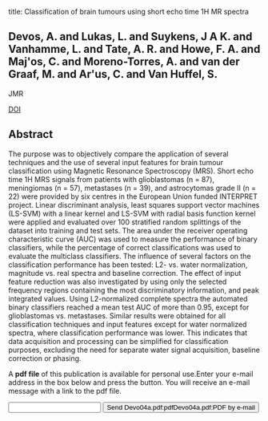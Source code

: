 title: Classification of brain tumours using short echo time 1H MR spectra

## Devos, A. and Lukas, L. and Suykens, J A K. and Vanhamme, L. and Tate, A. R. and Howe, F. A. and Maj'os, C. and Moreno-Torres, A. and van der Graaf, M. and Ar'us, C. and Van Huffel, S.
JMR

<a href="https://doi.org/10.1016/j.jmr.2004.06.010">DOI</a>

## Abstract
The purpose was to objectively compare the application of several techniques and the use of several input features for brain tumour classification using Magnetic Resonance Spectroscopy (MRS). Short echo time 1H MRS signals from patients with glioblastomas (n = 87), meningiomas (n = 57), metastases (n = 39), and astrocytomas grade II (n = 22) were provided by six centres in the European Union funded INTERPRET project. Linear discriminant analysis, least squares support vector machines (LS-SVM) with a linear kernel and LS-SVM with radial basis function kernel were applied and evaluated over 100 stratified random splittings of the dataset into training and test sets. The area under the receiver operating characteristic curve (AUC) was used to measure the performance of binary classifiers, while the percentage of correct classifications was used to evaluate the multiclass classifiers. The influence of several factors on the classification performance has been tested: L2- vs. water normalization, magnitude vs. real spectra and baseline correction. The effect of input feature reduction was also investigated by using only the selected frequency regions containing the most discriminatory information, and peak integrated values. Using L2-normalized complete spectra the automated binary classifiers reached a mean test AUC of more than 0.95, except for glioblastomas vs. metastases. Similar results were obtained for all classification techniques and input features except for water normalized spectra, where classification performance was lower. This indicates that data acquisition and processing can be simplified for classification purposes, excluding the need for separate water signal acquisition, baseline correction or phasing.

A <b>pdf file</b> of this publication is available for personal use.Enter your e-mail address in the box below and press the button. You will receive an e-mail message with a link to the pdf file.
<form action="sender.php">  <input type="text" name="email">  <input type="submit" value="Send Devo04a.pdf:pdfDevo04a.pdf:PDF by e-mail"></form>